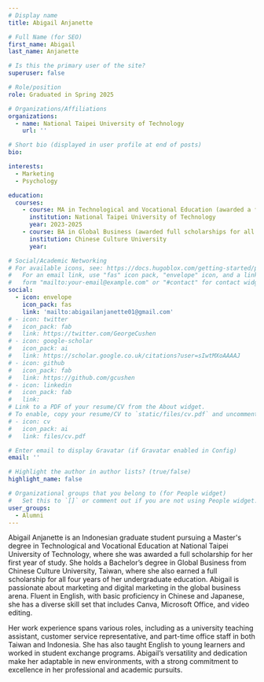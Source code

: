 ```yaml
---
# Display name
title: Abigail Anjanette

# Full Name (for SEO)
first_name: Abigail
last_name: Anjanette

# Is this the primary user of the site?
superuser: false

# Role/position
role: Graduated in Spring 2025

# Organizations/Affiliations
organizations:
  - name: National Taipei University of Technology
    url: ''

# Short bio (displayed in user profile at end of posts)
bio:

interests:
  - Marketing
  - Psychology

education:
  courses:
    - course: MA in Technological and Vocational Education (awarded a full scholarship for the first year of study)
      institution: National Taipei University of Technology
      year: 2023-2025
    - course: BA in Global Business (awarded full scholarships for all four years of study)
      institution: Chinese Culture University 
      year:

# Social/Academic Networking
# For available icons, see: https://docs.hugoblox.com/getting-started/page-builder/#icons
#   For an email link, use "fas" icon pack, "envelope" icon, and a link in the
#   form "mailto:your-email@example.com" or "#contact" for contact widget.
social:
  - icon: envelope
    icon_pack: fas
    link: 'mailto:abigailanjanette01@gmail.com'
# - icon: twitter
#   icon_pack: fab
#   link: https://twitter.com/GeorgeCushen
# - icon: google-scholar
#   icon_pack: ai
#   link: https://scholar.google.co.uk/citations?user=sIwtMXoAAAAJ
# - icon: github
#   icon_pack: fab
#   link: https://github.com/gcushen
# - icon: linkedin
#   icon_pack: fab
#   link: 
# Link to a PDF of your resume/CV from the About widget.
# To enable, copy your resume/CV to `static/files/cv.pdf` and uncomment the lines below.
# - icon: cv
#   icon_pack: ai
#   link: files/cv.pdf

# Enter email to display Gravatar (if Gravatar enabled in Config)
email: ''

# Highlight the author in author lists? (true/false)
highlight_name: false

# Organizational groups that you belong to (for People widget)
#   Set this to `[]` or comment out if you are not using People widget.
user_groups:
  - Alumni
---
```


Abigail Anjanette is an Indonesian graduate student pursuing a Master's degree in Technological and Vocational Education at National Taipei University of Technology, where she was awarded a full scholarship for her first year of study. She holds a Bachelor’s degree in Global Business from Chinese Culture University, Taiwan, where she also earned a full scholarship for all four years of her undergraduate education. Abigail is passionate about marketing and digital marketing in the global business arena. Fluent in English, with basic proficiency in Chinese and Japanese, she has a diverse skill set that includes Canva, Microsoft Office, and video editing.

Her work experience spans various roles, including as a university teaching assistant, customer service representative, and part-time office staff in both Taiwan and Indonesia. She has also taught English to young learners and worked in student exchange programs. Abigail’s versatility and dedication make her adaptable in new environments, with a strong commitment to excellence in her professional and academic pursuits.